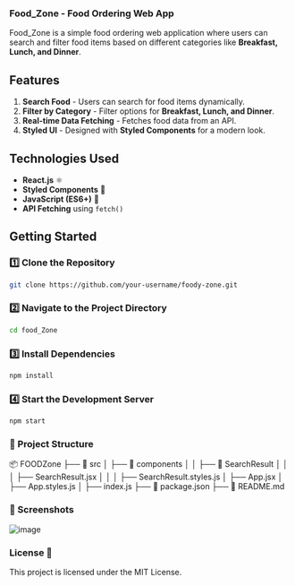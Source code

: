 ### Food_Zone - Food Ordering Web App

Food_Zone is a simple food ordering web application where users can search and filter food items based on different categories like **Breakfast, Lunch, and Dinner**.

## Features

1. **Search Food** - Users can search for food items dynamically.
2. **Filter by Category** - Filter options for **Breakfast, Lunch, and Dinner**.
3. **Real-time Data Fetching** - Fetches food data from an API.
4. **Styled UI** - Designed with **Styled Components** for a modern look.

## Technologies Used

- **React.js** ⚛️
- **Styled Components** 🎨
- **JavaScript (ES6+)** 🚀
- **API Fetching** using `fetch()`

## Getting Started

### 1️⃣ Clone the Repository
```sh
git clone https://github.com/your-username/foody-zone.git

```
### 2️⃣ Navigate to the Project Directory
```sh
cd food_Zone

```
### 3️⃣ Install Dependencies
```sh
npm install

```
### 4️⃣ Start the Development Server
```sh
npm start

```

### 📂 Project Structure

📦 FOODZone
├── 📂 src
│   ├── 📂 components
│   │   ├── 📂 SearchResult
│   │   │   ├── SearchResult.jsx
│   │   │   ├── SearchResult.styles.js
│   ├── App.jsx
│   ├── App.styles.js
│   ├── index.js
├── 📜 package.json
├── 📜 README.md

### 📸 Screenshots
![image](https://github.com/user-attachments/assets/8e95837a-04ab-4d89-a492-e2ed25fed7a2)


### License 📜

This project is licensed under the MIT License.
